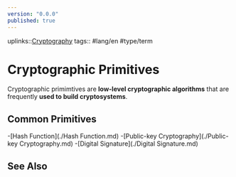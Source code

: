 ```yaml
---
version: "0.0.0"
published: true
---
```

uplinks::[Cryptography](./Cryptography.md)
tags:: #lang/en #type/term 
# Cryptographic Primitives
Cryptographic primimtives are **low-level cryptographic algorithms** that are frequently **used to build cryptosystems**.

## Common Primitives
-[Hash Function](./Hash Function.md)
-[Public-key Cryptography](./Public-key Cryptography.md)
-[Digital Signature](./Digital Signature.md)

## See Also
